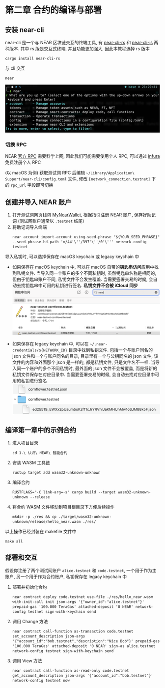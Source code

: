 # 第二章 合约的编译与部署

## 安装 near-cli
near-cli 是一个与 NEAR 区块链交互的终端工具, 有 [near-cli-rs](https://github.com/near/near-cli-rs) 和 [near-cli-js](https://github.com/near/near-cli) 两种版本.
其中 rs 版是交互式终端, 并且功能更加强大, 因此本教程选择 rs 版本

```shell
cargo install near-cli-rs
```

与 cli 交互
```shell
near
```

![near-cli-rs](./near-cli-rs.png)

### 切换 RPC
NEAR [官方 RPC](https://rpc.testnet.near.org) 需要科学上网, 因此我们可能需要使用个人 RPC, 可以通过 [infura](https://infura.io) 免费注册个人 RPC

(以 macOS 为例) 获取测试网 RPC 后编辑 `~/Library/Application\ Support/near-cli/config.toml` 文件, 修改 `[network_connection.testnet]` 下的 `rpc_url` 字段即可切换

## 创建并导入 NEAR 账户
1. 打开测试网网页钱包 [MyNearWallet](https://testnet.mynearwallet.com), 根据指引注册 NEAR 账户, 保存好助记词 (测试网账户通常以 `.testnet` 结尾)
2. 将助记词导入终端
    ```shell
    near account import-account using-seed-phrase "${YOUR_SEED_PHRASE}" --seed-phrase-hd-path 'm/44'\''/397'\''/0'\''' network-config testnet
    ```

导入私钥时, 可以选择保存在 macOS keychain 或 legacy keychain 中

* 如果保存在 macOS keychain 中, 可以在 macOS 自带的**钥匙串访问**应用中找到私钥文件.
当导入同一个账户的多个不同私钥时, 虽然钥匙串名称是相同的, 但由于钥匙串账户不同, 私钥文件不会发生覆盖. 当需要签署交易的时候, 会自动去找钥匙串中可用的私钥进行签名.
**私钥文件不会被 iCloud 同步**
![macOS keychain](./macOS%20keychain.png)

* 如果保存在 legacy keychain 中, 可以在 `~/.near-credentials/${NETWORK_ID}` 目录中找到私钥文件. 包括一个与账户同名的 json 文件和一个与账户同名的目录,
目录里有一个与公钥同名的 json 文件, 该文件的内容和外面那个 json 是一样的, 都是私钥文件, 只是文件名不一样.
当导入同一个账户的多个不同私钥时, 最外面的 json 文件不会被覆盖, 而是将新的私钥文件保存在对应目录中. 当需要签署交易的时候, 会自动去找对应目录中可用的私钥进行签名
![legacy keychain](./legacy%20keychain.png)

## 编译第一章中的示例合约
1. 进入项目目录
    ```shell
    cd 1.\ 认识\ NEAR\ 智能合约
    ```
2. 安装 WASM 工具链
    ```shell
    rustup target add wasm32-unknown-unknown
    ```
3. 编译合约
    ```shell
    RUSTFLAGS="-C link-arg=-s" cargo build --target wasm32-unknown-unknown --release
    ```
4. 将合约 WASM 文件移动到项目根目录下方便后续操作
    ```shell
    mkdir -p ./res && cp ./target/wasm32-unknown-unknown/release/hello_near.wasm ./res/
    ```

以上操作已经封装在 makefile 文件中
```shell
make all
```

## 部署和交互
假设你注册了两个测试网账户 `alice.testnet` 和 `code.testnet`, 一个用于作为主账户, 另一个用于作为合约账户, 私钥保存在 legacy keychain 中

1. 部署并初始化合约
    ```shell
    near contract deploy code.testnet use-file ./res/hello_near.wasm with-init-call init json-args '{"owner_id":"alice.testnet"}' prepaid-gas '100.000 TeraGas' attached-deposit '0 NEAR' network-config testnet sign-with-keychain send
    ```
2. 调用 Change 方法
    ```shell
    near contract call-function as-transaction code.testnet set_account_description json-args '{"account_id":"bob.testnet","description":"Nice Bob"}' prepaid-gas '100.000 TeraGas' attached-deposit '0 NEAR' sign-as alice.testnet network-config testnet sign-with-keychain send
    ```
3. 调用 View 方法
    ```shell
    near contract call-function as-read-only code.testnet get_account_description json-args '{"account_id":"bob.testnet"}' network-config testnet now
    ```
